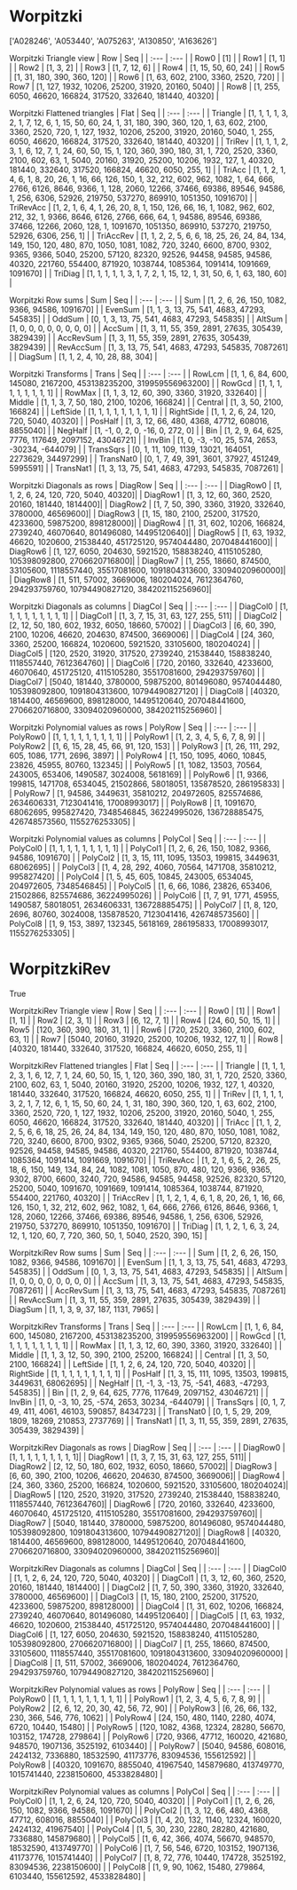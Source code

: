 # Worpitzki
['A028246', 'A053440', 'A075263', 'A130850', 'A163626']

Worpitzki Triangle view
|  Row   |  Seq   |
| :---   |  :---  |
| Row0 | [1] |
| Row1 | [1, 1] |
| Row2 | [1, 3, 2] |
| Row3 | [1, 7, 12, 6] |
| Row4 | [1, 15, 50, 60, 24] |
| Row5 | [1, 31, 180, 390, 360, 120] |
| Row6 | [1, 63, 602, 2100, 3360, 2520, 720] |
| Row7 | [1, 127, 1932, 10206, 25200, 31920, 20160, 5040] |
| Row8 | [1, 255, 6050, 46620, 166824, 317520, 332640, 181440, 40320] |

Worpitzki Flattened triangles
| Flat      |  Seq  |
| :---      | :---  |
| Triangle  | [1, 1, 1, 1, 3, 2, 1, 7, 12, 6, 1, 15, 50, 60, 24, 1, 31, 180, 390, 360, 120, 1, 63, 602, 2100, 3360, 2520, 720, 1, 127, 1932, 10206, 25200, 31920, 20160, 5040, 1, 255, 6050, 46620, 166824, 317520, 332640, 181440, 40320] |
| TriRev    | [1, 1, 1, 2, 3, 1, 6, 12, 7, 1, 24, 60, 50, 15, 1, 120, 360, 390, 180, 31, 1, 720, 2520, 3360, 2100, 602, 63, 1, 5040, 20160, 31920, 25200, 10206, 1932, 127, 1, 40320, 181440, 332640, 317520, 166824, 46620, 6050, 255, 1] |
| TriAcc    | [1, 1, 2, 1, 4, 6, 1, 8, 20, 26, 1, 16, 66, 126, 150, 1, 32, 212, 602, 962, 1082, 1, 64, 666, 2766, 6126, 8646, 9366, 1, 128, 2060, 12266, 37466, 69386, 89546, 94586, 1, 256, 6306, 52926, 219750, 537270, 869910, 1051350, 1091670] |
| TriRevAcc | [1, 2, 1, 6, 4, 1, 26, 20, 8, 1, 150, 126, 66, 16, 1, 1082, 962, 602, 212, 32, 1, 9366, 8646, 6126, 2766, 666, 64, 1, 94586, 89546, 69386, 37466, 12266, 2060, 128, 1, 1091670, 1051350, 869910, 537270, 219750, 52926, 6306, 256, 1] |
| TriAccRev | [1, 1, 2, 2, 5, 6, 6, 18, 25, 26, 24, 84, 134, 149, 150, 120, 480, 870, 1050, 1081, 1082, 720, 3240, 6600, 8700, 9302, 9365, 9366, 5040, 25200, 57120, 82320, 92526, 94458, 94585, 94586, 40320, 221760, 554400, 871920, 1038744, 1085364, 1091414, 1091669, 1091670] |
| TriDiag   | [1, 1, 1, 1, 1, 3, 1, 7, 2, 1, 15, 12, 1, 31, 50, 6, 1, 63, 180, 60] |

Worpitzki Row sums
| Sum       |   Seq  |
| :---      |  :---  |
| Sum       | [1, 2, 6, 26, 150, 1082, 9366, 94586, 1091670] |
| EvenSum   | [1, 1, 3, 13, 75, 541, 4683, 47293, 545835] |
| OddSum    | [0, 1, 3, 13, 75, 541, 4683, 47293, 545835] |
| AltSum    | [1, 0, 0, 0, 0, 0, 0, 0, 0] |
| AccSum    | [1, 3, 11, 55, 359, 2891, 27635, 305439, 3829439] |
| AccRevSum | [1, 3, 11, 55, 359, 2891, 27635, 305439, 3829439] |
| RevAccSum | [1, 3, 13, 75, 541, 4683, 47293, 545835, 7087261] |
| DiagSum   | [1, 1, 2, 4, 10, 28, 88, 304] |

Worpitzki Transforms
| Trans     |   Seq  |
| :---      |  :---  |
| RowLcm    | [1, 1, 6, 84, 600, 145080, 2167200, 453138235200, 319959556963200] |
| RowGcd    | [1, 1, 1, 1, 1, 1, 1, 1, 1] |
| RowMax    | [1, 1, 3, 12, 60, 390, 3360, 31920, 332640] |
| Middle    | [1, 1, 3, 7, 50, 180, 2100, 10206, 166824] |
| Central   | [1, 3, 50, 2100, 166824] |
| LeftSide  | [1, 1, 1, 1, 1, 1, 1, 1, 1] |
| RightSide | [1, 1, 2, 6, 24, 120, 720, 5040, 40320] |
| PosHalf   | [1, 3, 12, 66, 480, 4368, 47712, 608016, 8855040] |
| NegHalf   | [1, -1, 0, 2, 0, -16, 0, 272, 0] |
| Bin       | [1, 2, 9, 64, 625, 7776, 117649, 2097152, 43046721] |
| InvBin    | [1, 0, -3, -10, 25, 574, 2653, -30234, -644079] |
| TransSqrs | [0, 1, 11, 109, 1139, 13021, 164051, 2273629, 34497299] |
| TransNat0 | [0, 1, 7, 49, 391, 3601, 37927, 451249, 5995591] |
| TransNat1 | [1, 3, 13, 75, 541, 4683, 47293, 545835, 7087261] |

Worpitzki Diagonals as rows
| DiagRow  |   Seq  |
| :---     |  :---  |
| DiagRow0 | [1, 1, 2, 6, 24, 120, 720, 5040, 40320]|
| DiagRow1 | [1, 3, 12, 60, 360, 2520, 20160, 181440, 1814400]|
| DiagRow2 | [1, 7, 50, 390, 3360, 31920, 332640, 3780000, 46569600]|
| DiagRow3 | [1, 15, 180, 2100, 25200, 317520, 4233600, 59875200, 898128000]|
| DiagRow4 | [1, 31, 602, 10206, 166824, 2739240, 46070640, 801496080, 14495120640]|
| DiagRow5 | [1, 63, 1932, 46620, 1020600, 21538440, 451725120, 9574044480, 207048441600]|
| DiagRow6 | [1, 127, 6050, 204630, 5921520, 158838240, 4115105280, 105398092800, 2706620716800]|
| DiagRow7 | [1, 255, 18660, 874500, 33105600, 1118557440, 35517081600, 1091804313600, 33094020960000]|
| DiagRow8 | [1, 511, 57002, 3669006, 180204024, 7612364760, 294293759760, 10794490827120, 384202115256960]|

Worpitzki Diagonals as columns
| DiagCol  |   Seq  |
| :---     |  :---  |
| DiagCol0 | [1, 1, 1, 1, 1, 1, 1, 1, 1] |
| DiagCol1 | [1, 3, 7, 15, 31, 63, 127, 255, 511] |
| DiagCol2 | [2, 12, 50, 180, 602, 1932, 6050, 18660, 57002] |
| DiagCol3 | [6, 60, 390, 2100, 10206, 46620, 204630, 874500, 3669006] |
| DiagCol4 | [24, 360, 3360, 25200, 166824, 1020600, 5921520, 33105600, 180204024] |
| DiagCol5 | [120, 2520, 31920, 317520, 2739240, 21538440, 158838240, 1118557440, 7612364760] |
| DiagCol6 | [720, 20160, 332640, 4233600, 46070640, 451725120, 4115105280, 35517081600, 294293759760] |
| DiagCol7 | [5040, 181440, 3780000, 59875200, 801496080, 9574044480, 105398092800, 1091804313600, 10794490827120] |
| DiagCol8 | [40320, 1814400, 46569600, 898128000, 14495120640, 207048441600, 2706620716800, 33094020960000, 384202115256960] |

Worpitzki Polynomial values as rows
| PolyRow  |   Seq  |
| :---     |  :---  |
| PolyRow0 | [1, 1, 1, 1, 1, 1, 1, 1, 1] |
| PolyRow1 | [1, 2, 3, 4, 5, 6, 7, 8, 9] |
| PolyRow2 | [1, 6, 15, 28, 45, 66, 91, 120, 153] |
| PolyRow3 | [1, 26, 111, 292, 605, 1086, 1771, 2696, 3897] |
| PolyRow4 | [1, 150, 1095, 4060, 10845, 23826, 45955, 80760, 132345] |
| PolyRow5 | [1, 1082, 13503, 70564, 243005, 653406, 1490587, 3024008, 5618169] |
| PolyRow6 | [1, 9366, 199815, 1471708, 6534045, 21502866, 58018051, 135878520, 286195833] |
| PolyRow7 | [1, 94586, 3449631, 35810212, 204972605, 825574686, 2634606331, 7123041416, 17008993017] |
| PolyRow8 | [1, 1091670, 68062695, 995827420, 7348546845, 36224995026, 136728885475, 426748573560, 1155276253305] |

Worpitzki Polynomial values as columns
| PolyCol  |   Seq  |
| :---     |  :---  |
| PolyCol0 | [1, 1, 1, 1, 1, 1, 1, 1, 1] |
| PolyCol1 | [1, 2, 6, 26, 150, 1082, 9366, 94586, 1091670] |
| PolyCol2 | [1, 3, 15, 111, 1095, 13503, 199815, 3449631, 68062695] |
| PolyCol3 | [1, 4, 28, 292, 4060, 70564, 1471708, 35810212, 995827420] |
| PolyCol4 | [1, 5, 45, 605, 10845, 243005, 6534045, 204972605, 7348546845] |
| PolyCol5 | [1, 6, 66, 1086, 23826, 653406, 21502866, 825574686, 36224995026] |
| PolyCol6 | [1, 7, 91, 1771, 45955, 1490587, 58018051, 2634606331, 136728885475] |
| PolyCol7 | [1, 8, 120, 2696, 80760, 3024008, 135878520, 7123041416, 426748573560] |
| PolyCol8 | [1, 9, 153, 3897, 132345, 5618169, 286195833, 17008993017, 1155276253305] |

# WorpitzkiRev
True

WorpitzkiRev Triangle view
|  Row   |  Seq   |
| :---   |  :---  |
| Row0 | [1] |
| Row1 | [1, 1] |
| Row2 | [2, 3, 1] |
| Row3 | [6, 12, 7, 1] |
| Row4 | [24, 60, 50, 15, 1] |
| Row5 | [120, 360, 390, 180, 31, 1] |
| Row6 | [720, 2520, 3360, 2100, 602, 63, 1] |
| Row7 | [5040, 20160, 31920, 25200, 10206, 1932, 127, 1] |
| Row8 | [40320, 181440, 332640, 317520, 166824, 46620, 6050, 255, 1] |

WorpitzkiRev Flattened triangles
| Flat      |  Seq  |
| :---      | :---  |
| Triangle  | [1, 1, 1, 2, 3, 1, 6, 12, 7, 1, 24, 60, 50, 15, 1, 120, 360, 390, 180, 31, 1, 720, 2520, 3360, 2100, 602, 63, 1, 5040, 20160, 31920, 25200, 10206, 1932, 127, 1, 40320, 181440, 332640, 317520, 166824, 46620, 6050, 255, 1] |
| TriRev    | [1, 1, 1, 1, 3, 2, 1, 7, 12, 6, 1, 15, 50, 60, 24, 1, 31, 180, 390, 360, 120, 1, 63, 602, 2100, 3360, 2520, 720, 1, 127, 1932, 10206, 25200, 31920, 20160, 5040, 1, 255, 6050, 46620, 166824, 317520, 332640, 181440, 40320] |
| TriAcc    | [1, 1, 2, 2, 5, 6, 6, 18, 25, 26, 24, 84, 134, 149, 150, 120, 480, 870, 1050, 1081, 1082, 720, 3240, 6600, 8700, 9302, 9365, 9366, 5040, 25200, 57120, 82320, 92526, 94458, 94585, 94586, 40320, 221760, 554400, 871920, 1038744, 1085364, 1091414, 1091669, 1091670] |
| TriRevAcc | [1, 2, 1, 6, 5, 2, 26, 25, 18, 6, 150, 149, 134, 84, 24, 1082, 1081, 1050, 870, 480, 120, 9366, 9365, 9302, 8700, 6600, 3240, 720, 94586, 94585, 94458, 92526, 82320, 57120, 25200, 5040, 1091670, 1091669, 1091414, 1085364, 1038744, 871920, 554400, 221760, 40320] |
| TriAccRev | [1, 1, 2, 1, 4, 6, 1, 8, 20, 26, 1, 16, 66, 126, 150, 1, 32, 212, 602, 962, 1082, 1, 64, 666, 2766, 6126, 8646, 9366, 1, 128, 2060, 12266, 37466, 69386, 89546, 94586, 1, 256, 6306, 52926, 219750, 537270, 869910, 1051350, 1091670] |
| TriDiag   | [1, 1, 2, 1, 6, 3, 24, 12, 1, 120, 60, 7, 720, 360, 50, 1, 5040, 2520, 390, 15] |

WorpitzkiRev Row sums
| Sum       |   Seq  |
| :---      |  :---  |
| Sum       | [1, 2, 6, 26, 150, 1082, 9366, 94586, 1091670] |
| EvenSum   | [1, 1, 3, 13, 75, 541, 4683, 47293, 545835] |
| OddSum    | [0, 1, 3, 13, 75, 541, 4683, 47293, 545835] |
| AltSum    | [1, 0, 0, 0, 0, 0, 0, 0, 0] |
| AccSum    | [1, 3, 13, 75, 541, 4683, 47293, 545835, 7087261] |
| AccRevSum | [1, 3, 13, 75, 541, 4683, 47293, 545835, 7087261] |
| RevAccSum | [1, 3, 11, 55, 359, 2891, 27635, 305439, 3829439] |
| DiagSum   | [1, 1, 3, 9, 37, 187, 1131, 7965] |

WorpitzkiRev Transforms
| Trans     |   Seq  |
| :---      |  :---  |
| RowLcm    | [1, 1, 6, 84, 600, 145080, 2167200, 453138235200, 319959556963200] |
| RowGcd    | [1, 1, 1, 1, 1, 1, 1, 1, 1] |
| RowMax    | [1, 1, 3, 12, 60, 390, 3360, 31920, 332640] |
| Middle    | [1, 1, 3, 12, 50, 390, 2100, 25200, 166824] |
| Central   | [1, 3, 50, 2100, 166824] |
| LeftSide  | [1, 1, 2, 6, 24, 120, 720, 5040, 40320] |
| RightSide | [1, 1, 1, 1, 1, 1, 1, 1, 1] |
| PosHalf   | [1, 3, 15, 111, 1095, 13503, 199815, 3449631, 68062695] |
| NegHalf   | [1, -1, 3, -13, 75, -541, 4683, -47293, 545835] |
| Bin       | [1, 2, 9, 64, 625, 7776, 117649, 2097152, 43046721] |
| InvBin    | [1, 0, -3, 10, 25, -574, 2653, 30234, -644079] |
| TransSqrs | [0, 1, 7, 49, 411, 4061, 46103, 590857, 8434723] |
| TransNat0 | [0, 1, 5, 29, 209, 1809, 18269, 210853, 2737769] |
| TransNat1 | [1, 3, 11, 55, 359, 2891, 27635, 305439, 3829439] |

WorpitzkiRev Diagonals as rows
| DiagRow  |   Seq  |
| :---     |  :---  |
| DiagRow0 | [1, 1, 1, 1, 1, 1, 1, 1, 1]|
| DiagRow1 | [1, 3, 7, 15, 31, 63, 127, 255, 511]|
| DiagRow2 | [2, 12, 50, 180, 602, 1932, 6050, 18660, 57002]|
| DiagRow3 | [6, 60, 390, 2100, 10206, 46620, 204630, 874500, 3669006]|
| DiagRow4 | [24, 360, 3360, 25200, 166824, 1020600, 5921520, 33105600, 180204024]|
| DiagRow5 | [120, 2520, 31920, 317520, 2739240, 21538440, 158838240, 1118557440, 7612364760]|
| DiagRow6 | [720, 20160, 332640, 4233600, 46070640, 451725120, 4115105280, 35517081600, 294293759760]|
| DiagRow7 | [5040, 181440, 3780000, 59875200, 801496080, 9574044480, 105398092800, 1091804313600, 10794490827120]|
| DiagRow8 | [40320, 1814400, 46569600, 898128000, 14495120640, 207048441600, 2706620716800, 33094020960000, 384202115256960]|

WorpitzkiRev Diagonals as columns
| DiagCol  |   Seq  |
| :---     |  :---  |
| DiagCol0 | [1, 1, 2, 6, 24, 120, 720, 5040, 40320] |
| DiagCol1 | [1, 3, 12, 60, 360, 2520, 20160, 181440, 1814400] |
| DiagCol2 | [1, 7, 50, 390, 3360, 31920, 332640, 3780000, 46569600] |
| DiagCol3 | [1, 15, 180, 2100, 25200, 317520, 4233600, 59875200, 898128000] |
| DiagCol4 | [1, 31, 602, 10206, 166824, 2739240, 46070640, 801496080, 14495120640] |
| DiagCol5 | [1, 63, 1932, 46620, 1020600, 21538440, 451725120, 9574044480, 207048441600] |
| DiagCol6 | [1, 127, 6050, 204630, 5921520, 158838240, 4115105280, 105398092800, 2706620716800] |
| DiagCol7 | [1, 255, 18660, 874500, 33105600, 1118557440, 35517081600, 1091804313600, 33094020960000] |
| DiagCol8 | [1, 511, 57002, 3669006, 180204024, 7612364760, 294293759760, 10794490827120, 384202115256960] |

WorpitzkiRev Polynomial values as rows
| PolyRow  |   Seq  |
| :---     |  :---  |
| PolyRow0 | [1, 1, 1, 1, 1, 1, 1, 1, 1] |
| PolyRow1 | [1, 2, 3, 4, 5, 6, 7, 8, 9] |
| PolyRow2 | [2, 6, 12, 20, 30, 42, 56, 72, 90] |
| PolyRow3 | [6, 26, 66, 132, 230, 366, 546, 776, 1062] |
| PolyRow4 | [24, 150, 480, 1140, 2280, 4074, 6720, 10440, 15480] |
| PolyRow5 | [120, 1082, 4368, 12324, 28280, 56670, 103152, 174728, 279864] |
| PolyRow6 | [720, 9366, 47712, 160020, 421680, 948570, 1907136, 3525192, 6103440] |
| PolyRow7 | [5040, 94586, 608016, 2424132, 7336880, 18532590, 41173776, 83094536, 155612592] |
| PolyRow8 | [40320, 1091670, 8855040, 41967540, 145879680, 413749770, 1015741440, 2238150600, 4533828480] |

WorpitzkiRev Polynomial values as columns
| PolyCol  |   Seq  |
| :---     |  :---  |
| PolyCol0 | [1, 1, 2, 6, 24, 120, 720, 5040, 40320] |
| PolyCol1 | [1, 2, 6, 26, 150, 1082, 9366, 94586, 1091670] |
| PolyCol2 | [1, 3, 12, 66, 480, 4368, 47712, 608016, 8855040] |
| PolyCol3 | [1, 4, 20, 132, 1140, 12324, 160020, 2424132, 41967540] |
| PolyCol4 | [1, 5, 30, 230, 2280, 28280, 421680, 7336880, 145879680] |
| PolyCol5 | [1, 6, 42, 366, 4074, 56670, 948570, 18532590, 413749770] |
| PolyCol6 | [1, 7, 56, 546, 6720, 103152, 1907136, 41173776, 1015741440] |
| PolyCol7 | [1, 8, 72, 776, 10440, 174728, 3525192, 83094536, 2238150600] |
| PolyCol8 | [1, 9, 90, 1062, 15480, 279864, 6103440, 155612592, 4533828480] |

